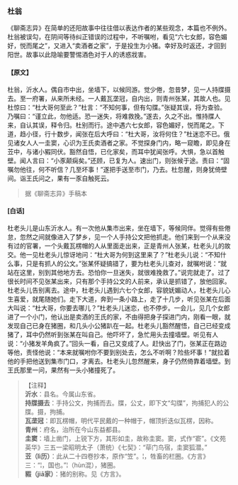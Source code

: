 <script type="text/javascript">
    var head = document.getElementsByTagName('head')[0];
    cssURL = '/public/liao.css';
    linkTag = document.createElement('link');
    linkTag.href = cssURL;
    linkTag.setAttribute('type','text/css');
    linkTag.setAttribute('rel','stylesheet');
    head.appendChild(linkTag);
</script>
### 杜翁

《聊斋志异》在简单的还阳故事中往往借以表达作者的某些观念，本篇也不例外。杜翁被误勾，在阴间等待纠正错误的过程中，不听嘱咐，看见“六七女郎，容色媚好，悦而尾之”，又进入“卖酒者之家”，于是投生为小猪。幸好及时返还，才回到阳世。故事以此隐喻要警惕酒色对于人的诱惑戕害。

#### 【原文】
<section>
杜翁，沂水人。偶自市中出，坐墙下，以候同游。觉少倦，忽昔梦，见一人持牒摄去。至一府署，从来所未经。一人戴瓦垄冠，自内出，则青州张某，其故人也。见杜惊曰：“杜大哥何至此？”杜言：“不知何事，但有勾牒。”张疑其误，将为查验。乃嘱曰：“谨立此，勿他适。恐一迷失，将难救挽。”遂去，久之不出。惟持牒人来，自认其误，释令归。杜别而行。途中遇六七女郎，容色媚好，悦而尾之。下道，趋小径，行十数步，闻张在后大呼曰：“杜大哥，汝将何住？”杜迷恋不已。俄见诸女人人一圭窦，心识为王氏卖酒者之家。不觉探身门内，略一窥瞻，即见身在苙中，与诸小豭同伏。豁然自悟，已化家矣，而耳中犹闻张呼。大惧，急以首触壁。闻人言曰：“小豕颠痫矣。”还顾，已复为人。速出门，则张候于途。责曰：“固嘱勿他往，何不听信？几至坏事！”遂把手送至市门，乃去。杜忽醒，则身犹倚壁间。诣王氏问之，果有一豕自触死云。

</section>

> 据《聊斋志异》手稿本

#### [白话]
<aside>

杜老头儿是山东沂水人。有一次他从集市出来，坐在墙下，等候同伴。觉得有些倦怠，忽然之间就像进入了梦乡，见一个人手持公文把他抓走。他们来到一个从来没有过的官署，一个头戴瓦楞帽的人从里面走出来，正是青州人张某，杜老头儿的故交。他一见杜老头儿惊讶地问：“杜大哥为何到这里来了？”杜老头儿说：“不知什么事，只是有抓人的公文。”张某怀疑搞错了，要为杜老头儿查对，就嘱咐说：“就站在这里，别到其他地方去。恐怕你一旦迷失，就很难挽救了。”说完就走了。过了很长时间不见张某出来，只有那个手持公文的人前来，承认是抓错了，放他回家。杜老头儿告别离去。途中，杜老头儿遇到六七个女郎，容貌妩媚动人，杜老头儿心生喜爱，就尾随她们。走下大道，奔到一条小路上，走了十几步，听见张某在后面大叫说：“杜大哥，你要去哪儿？”杜老头儿迷恋，也不停步。一会儿，见几个女郎进了一个小门，他认出是卖酒的王氏的家，不由得把身子探进门内，刚看一眼，就发现自己已身在猪圈，和几头小公猪趴在一起。杜老头儿豁然醒悟，自己已经变成猪了，耳中仍然听到张某在叫自己。他吓坏了，急忙用头去撞墙壁。听见有人说：“小猪发羊角疯了。”回头一看，自己又变成了人。赶快出了门，张某正在路边等他，责怪他说：“本来就嘱咐你不要到别处去，怎么不听啊？险些坏事！”就拉着他的手把他送到集市门口，才离去。杜老头儿忽然醒来，身子仍然倚靠着墙壁。到王氏那里一问，果然有一头小猪撞死了。

</aside>

> 【注释】  
<b>沂水</b>：县名。今属山东省。  
<b>持牒摄去</b>：手持公文，拘捕而去。牒，公丈，即下文“勾牒”，拘捕犯人的公牒。摄，拘捕。  
<b>瓦垄冠</b>：即瓦楞帽，明代平民戴的一种帽于，帽顶折迭似瓦楞，因称。  
<b>青州</b>：府名，治所在今山东益都县。  
<b>圭窦</b>：墙上凿门，上锐下方，其形如圭，故称圭窦。窦，式作“窬”。《文苑英华》三五一梁昭明太子（萧统）《七契》：“荜门鸟宿，圭窦狐潜。”  
<b>苙（lì历）</b>：此从二十四卷抄本，原作“笠”。¦，牲畜的栏圈。《方言》三：“¦，国也。”¦（hùn混），猪圈。  
<b>豭（jiā家）</b>：猪的别称。见《方言》。  
